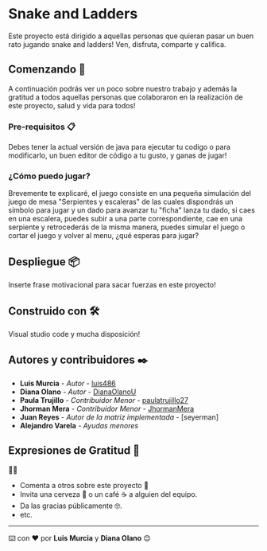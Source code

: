 # Snake and Ladders

Este proyecto está dirigido a aquellas personas que quieran pasar un buen rato jugando snake and ladders! Ven, disfruta, comparte y califica.

## Comenzando 🚀

A continuación podrás ver un poco sobre nuestro trabajo y además la gratitud a todos aquellas personas que colaboraron en la realización de este proyecto, salud y vida para todos!

### Pre-requisitos 📋

Debes tener la actual versión de java para ejecutar tu codigo o para modificarlo, un buen editor de código a tu gusto, y ganas de jugar! 

### ¿Cómo puedo jugar?

Brevemente te explicaré, el juego consiste en una pequeña simulación del juego de mesa "Serpientes y escaleras" de las cuales dispondrás un símbolo para jugar y un dado para avanzar tu "ficha" lanza tu dado, si caes en una escalera, puedes subir a una parte correspondiente, cae en una serpiente y retrocederás de la misma manera, puedes simular el juego o cortar el juego y volver al menu, ¿qué esperas para jugar?

## Despliegue 📦

Inserte frase motivacional para sacar fuerzas en este proyecto!

## Construido con 🛠️

Visual studio code y mucha disposición!

## Autores y contribuidores ✒️

* **Luis Murcia** - *Autor* - [luis486](https://github.com/luis486)
* **Diana Olano** - *Autor* - [DianaOlanoU](https://github.com/DianaOlanoU)
* **Paula Trujillo** - *Contribuidor Menor* - [paulatrujillo27](https://github.com/paulatrujillo27)
* **Jhorman Mera** - *Contribuidor Menor* - [JhormanMera](https://github.com/JhormanMera)
* **Juan Reyes** - *Autor de la matriz implementada* - [seyerman]
* **Alejandro Varela** - *Ayudas menores*

## Expresiones de Gratitud 🎁
💖😜

* Comenta a otros sobre este proyecto 📢
* Invita una cerveza 🍺 o un café ☕ a alguien del equipo. 
* Da las gracias públicamente 🤓.
* etc.



---
⌨️ con ❤️ por **Luis Murcia** y **Diana Olano** 😊
